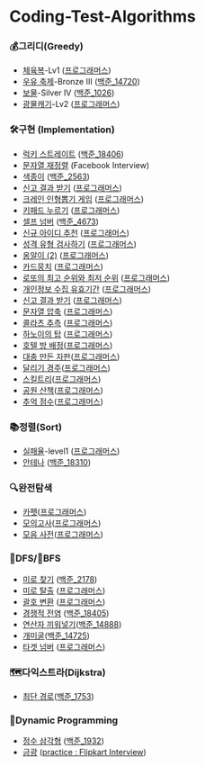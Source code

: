 # Coding-Test-Algorithms

### 💰그리디(Greedy)

- [체육복](https://github.com/hoijoii/CodingTest-Algorithm/blob/master/Greedy/programmers_greedy_gym_clothes(level1).py)-Lv1 ([프로그래머스](https://programmers.co.kr/learn/courses/30/lessons/42862))
- [우유 축제](https://github.com/hoijoii/CodingTest-Algorithm/blob/main/Greedy/baekjoon_14720_milk_festival.py)-Bronze III ([백준_14720](https://www.acmicpc.net/problem/14720))
- [보물](https://github.com/hoijoii/CodingTest-Algorithm/blob/main/Greedy/baekjoon_1026_tresure.py)-Silver IV ([백준_1026](https://github.com/hoijoii/CodingTest-Algorithm/blob/main/Greedy/baekjoon_1026_tresure.py))
- [광물캐기](https://github.com/hoijoii/CodingTest-Algorithm/blob/main/Greedy/programmers_mining.py)-Lv2 ([프로그래머스](https://school.programmers.co.kr/learn/courses/30/lessons/172927))
  

### 🛠️구현 (Implementation)

- [럭키 스트레이트](https://github.com/hoijoii/CodingTest-Algorithm/blob/master/Implementation/implementation_baekjoon_18406_lucky_straight.py) ([백준_18406](https://www.acmicpc.net/problem/18406))
- [문자열 재정렬](https://github.com/hoijoii/CodingTest-Algorithm/blob/master/Implementation/implementation_Facebook_Interview_rearrange_string.py) (Facebook Interview)
- [색종이](https://github.com/hoijoii/CodingTest-Algorithm/blob/main/Implementation/baekjoon_2563_color_paper.py) ([백준_2563](https://www.acmicpc.net/problem/2563))
- [신고 결과 받기](https://github.com/hoijoii/CodingTest-Algorithm/blob/main/Implementation/programmers_report_id.py) ([프로그래머스](https://school.programmers.co.kr/learn/courses/30/lessons/92334))
- [크레인 인형뽑기 게임](https://github.com/hoijoii/CodingTest-Algorithm/blob/main/Implementation/programmers_crain.py) ([프로그래머스](https://school.programmers.co.kr/learn/courses/30/lessons/64061))
- [키패드 누르기](https://github.com/hoijoii/CodingTest-Algorithm/blob/main/Implementation/programmers_keypad.py) ([프로그래머스](https://school.programmers.co.kr/learn/courses/30/lessons/67256))
- [셀프 넘버](https://github.com/hoijoii/CodingTest-Algorithm/blob/main/Implementation/baekjoon_4673_self_number.py) ([백준_4673](https://www.acmicpc.net/problem/4673))
- [신규 아이디 추천](https://github.com/hoijoii/CodingTest-Algorithm/blob/main/Implementation/programmers_new_id.py) ([프로그래머스](https://school.programmers.co.kr/learn/courses/30/lessons/72410))
- [성격 유형 검사하기](https://github.com/hoijoii/CodingTest-Algorithm/blob/main/Implementation/programmers_MBTI.py) ([프로그래머스](https://school.programmers.co.kr/learn/courses/30/lessons/118666))
- [옹알이 (2)](https://github.com/hoijoii/CodingTest-Algorithm/blob/main/Implementation/programmers_babbling.py) ([프로그래머스](https://school.programmers.co.kr/learn/courses/30/lessons/133499))
- [카드뭉치](https://github.com/hoijoii/CodingTest-Algorithm/blob/main/Implementation/programmers_card_dek.py) ([프로그래머스](https://school.programmers.co.kr/learn/courses/30/lessons/159994))
- [로또의 최고 순위와 최저 순위](https://github.com/hoijoii/CodingTest-Algorithm/blob/main/Implementation/programmers_min_max_lotto.p) ([프로그래머스](https://school.programmers.co.kr/learn/courses/30/lessons/77484))
- [개인정보 수집 유효기간](https://github.com/hoijoii/CodingTest-Algorithm/blob/main/Implementation/programmers_personal_info.py) ([프로그래머스](https://school.programmers.co.kr/learn/courses/30/lessons/150370))
- [신고 결과 받기](https://github.com/hoijoii/CodingTest-Algorithm/blob/main/Implementation/programmers_report_id.py) ([프로그래머스](https://school.programmers.co.kr/learn/courses/30/lessons/92334))
- [문자열 압축](https://github.com/hoijoii/CodingTest-Algorithm/blob/main/Implementation/programmers_string_press.py) ([프로그래머스](https://school.programmers.co.kr/learn/courses/30/lessons/60057))
- [콜라츠 추측](https://github.com/hoijoii/CodingTest-Algorithm/blob/main/Implementation/programmers_collatz.py) ([프로그래머스](https://school.programmers.co.kr/learn/courses/30/lessons/12943))
- [하노이의 탑](https://github.com/hoijoii/CodingTest-Algorithm/blob/main/Implementation/programmers_hanoi.py) ([프로그래머스](https://school.programmers.co.kr/learn/courses/30/lessons/12946))
- [호텔 방 배정](https://github.com/hoijoii/CodingTest-Algorithm/blob/main/Implementation/programmers_hotel_room.py)([프로그래머스](https://school.programmers.co.kr/learn/courses/30/lessons/64063))
- [대충 만든 자판](https://github.com/hoijoii/CodingTest-Algorithm/blob/main/Implementation/programmers_keyboard.py)([프로그래머스](https://school.programmers.co.kr/learn/courses/30/lessons/160586))
- [달리기 경주](https://github.com/hoijoii/CodingTest-Algorithm/blob/main/Implementation/programmers_running.py)([프로그래머스](https://school.programmers.co.kr/learn/courses/30/lessons/178871))
- [스킬트리](https://github.com/hoijoii/CodingTest-Algorithm/blob/main/Implementation/programmers_skill_tree.py)([프로그래머스](https://school.programmers.co.kr/learn/courses/30/lessons/49993))
- [공원 산책](https://github.com/hoijoii/CodingTest-Algorithm/blob/main/Implementation/programmers_walking_park.py)([프로그래머스](https://school.programmers.co.kr/learn/courses/30/lessons/172928))
- [추억 점수](https://github.com/hoijoii/CodingTest-Algorithm/blob/main/Implementation/programmers_yearning_score.py)([프로그래머스](https://school.programmers.co.kr/learn/courses/30/lessons/176963))

### 📚정렬(Sort)

- [실패율](https://github.com/hoijoii/CodingTest-Algorithm/blob/master/Sort/programmers_sort_failure_rate(level1).py)-level1 ([프로그래머스](https://programmers.co.kr/learn/courses/30/lessons/42889))
- [안테나](https://github.com/hoijoii/CodingTest-Algorithm/blob/master/Sort/sort_baekjoon_18310_antenna.py) ([백준_18310](https://www.acmicpc.net/problem/18310))


### 🔍완전탐색

- [카펫](https://github.com/hoijoii/CodingTest-Algorithm/blob/main/Brute_Force/programmers_carpet.py)([프로그래머스](https://school.programmers.co.kr/learn/courses/30/lessons/42842))
- [모의고사](https://github.com/hoijoii/CodingTest-Algorithm/blob/main/Implementation/programmers_mock_test.py)([프로그래머스](https://school.programmers.co.kr/learn/courses/30/lessons/42840))
- [모음 사전](https://github.com/hoijoii/CodingTest-Algorithm/blob/main/Implementation/programmers_vowel_dict.py)([프로그래머스](https://school.programmers.co.kr/learn/courses/30/lessons/84512))

 
### 🌲DFS/🌊BFS

- [미로 찾기](https://github.com/hoijoii/CodingTest-Algorithm/blob/main/DFS%26BFS/baekjoon_2178_maze.py) ([백준_2178](https://www.acmicpc.net/problem/2178))
- [미로 탈출](https://github.com/hoijoii/CodingTest-Algorithm/blob/master/DFS%26BFS/ㄴbaekjoon_DFS%26BFS_14888_insert_operator.py) ([프로그래머스](https://school.programmers.co.kr/learn/courses/30/lessons/159993))
- [괄호 변환](https://github.com/hoijoii/CodingTest-Algorithm/blob/master/DFS%26BFS/baekjoon_DFS%26BFS_14888_insert_operator.py) ([프로그래머스](https://programmers.co.kr/learn/courses/30/lessons/60058))
- [경쟁적 전염](https://github.com/hoijoii/CodingTest-Algorithm/blob/master/DFS%26BFS/baekjoon_DFS%26BFS_18405_competitive_contagion.py) ([백준_18405](https://www.acmicpc.net/problem/18405))
- [연산자 끼워넣기](https://github.com/hoijoii/CodingTest-Algorithm/blob/master/DFS%26BFS/baekjoon_DFS%26BFS_14888_insert_operator.py)([백준_14888](https://www.acmicpc.net/problem/14888))
- [개미굴](https://github.com/hoijoii/CodingTest-Algorithm/blob/main/DFS%26BFS/baekjoon_14725_ant_house.py)([백준_14725](https://www.acmicpc.net/problem/14725))
- [타겟 넘버](https://github.com/hoijoii/CodingTest-Algorithm/blob/main/DFS%26BFS/programmers_target_number.py) ([프로그래머스](https://school.programmers.co.kr/learn/courses/30/lessons/43165))


### 🗺️다익스트라(Dijkstra)

- [최단 경로](https://github.com/hoijoii/CodingTest-Algorithm/blob/main/Dijkstra/baekjoon_1753_shortest_path.py)([백준_1753](https://www.acmicpc.net/problem/1753))


### 🧠Dynamic Programming

- [정수 삼각형](https://github.com/hoijoii/CodingTest-Algorithm/blob/master/Dynamic_programming/Baekjoon_integer_triangle.py) ([백준_1932](https://www.acmicpc.net/problem/1932))
- [금광](https://github.com/hoijoii/CodingTest-Algorithm/blob/master/Dynamic_programming/Flipkart_gold_mine.py) ([practice : Flipkart Interview](https://practice.geeksforgeeks.org/problems/gold-mine-problem2608/1))
